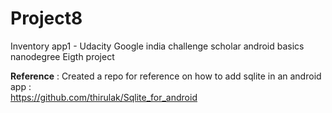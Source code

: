 # Project8
Inventory app1 - Udacity Google india challenge scholar android basics nanodegree Eigth project

**Reference** :
Created a repo for reference on how to add sqlite in an android app :  
https://github.com/thirulak/Sqlite_for_android
